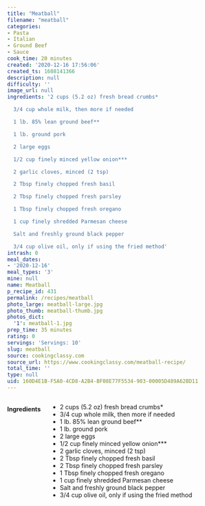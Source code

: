 ```yaml
---
title: "Meatball"
filename: "meatball"
categories:
- Pasta
- Italian
- Ground Beef
- Sauce
cook_time: 20 minutes
created: '2020-12-16 17:56:06'
created_ts: 1608141366
description: null
difficulty: ''
image_url: null
ingredients: '2 cups (5.2 oz) fresh bread crumbs*

  3/4 cup whole milk, then more if needed

  1 lb. 85% lean ground beef**

  1 lb. ground pork

  2 large eggs

  1/2 cup finely minced yellow onion***

  2 garlic cloves, minced (2 tsp)

  2 Tbsp finely chopped fresh basil

  2 Tbsp finely chopped fresh parsley

  1 Tbsp finely chopped fresh oregano

  1 cup finely shredded Parmesan cheese

  Salt and freshly ground black pepper

  3/4 cup olive oil, only if using the fried method'
intrash: 0
meal_dates:
- '2020-12-16'
meal_types: '3'
mine: null
name: Meatball
p_recipe_id: 431
permalink: /recipes/meatball
photo_large: meatball-large.jpg
photo_thumb: meatball-thumb.jpg
photos_dict:
  '1': meatball-1.jpg
prep_time: 35 minutes
rating: 0
servings: 'Servings: 10'
slug: meatball
source: cookingclassy.com
source_url: https://www.cookingclassy.com/meatball-recipe/
total_time: ''
type: null
uid: 160D4E1B-F5A0-4CD8-A2B4-BF08E77F5534-903-00005D489A62BD11
---
```

<div class="large-8 medium-7 columns" id="writeup">	</div><!-- #writeup -->
</div><!-- #row-one -->
<div class="row" id="row-two">	<div class="medium-4 small-5 columns" id="ingredients"><h4>Ingredients</h4><div class="box box-ingredients content"><ul>
<li>2 cups (5.2 oz) fresh bread crumbs*</li>
<li>3/4 cup whole milk, then more if needed</li>
<li>1 lb. 85% lean ground beef**</li>
<li>1 lb. ground pork</li>
<li>2 large eggs</li>
<li>1/2 cup finely minced yellow onion***</li>
<li>2 garlic cloves, minced (2 tsp)</li>
<li>2 Tbsp finely chopped fresh basil</li>
<li>2 Tbsp finely chopped fresh parsley</li>
<li>1 Tbsp finely chopped fresh oregano</li>
<li>1 cup finely shredded Parmesan cheese</li>
<li>Salt and freshly ground black pepper</li>
<li>3/4 cup olive oil, only if using the fried method</li>
</ul>
</div>	</div>	<div class="medium-6 small-7 columns" id="directions">	</div>
